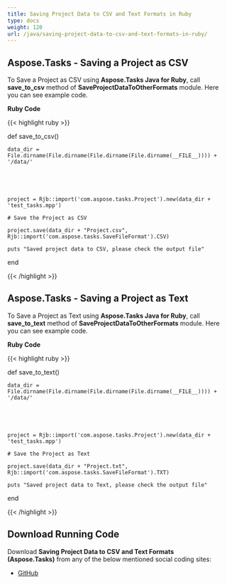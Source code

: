 ```yaml
---
title: Saving Project Data to CSV and Text Formats in Ruby
type: docs
weight: 120
url: /java/saving-project-data-to-csv-and-text-formats-in-ruby/
---
```


## **Aspose.Tasks - Saving a Project as CSV**
To Save a Project as CSV using **Aspose.Tasks Java for Ruby**, call **save_to_csv** method of **SaveProjectDataToOtherFormats** module. Here you can see example code.

**Ruby Code**

{{< highlight ruby >}}

 def save_to_csv()

    data_dir = File.dirname(File.dirname(File.dirname(File.dirname(__FILE__)))) + '/data/'



   

    project = Rjb::import('com.aspose.tasks.Project').new(data_dir + 'test_tasks.mpp')

    # Save the Project as CSV

    project.save(data_dir + "Project.csv", Rjb::import('com.aspose.tasks.SaveFileFormat').CSV)

    puts "Saved project data to CSV, please check the output file"

end

{{< /highlight >}}
## **Aspose.Tasks - Saving a Project as Text**
To Save a Project as Text using **Aspose.Tasks Java for Ruby**, call **save_to_text** method of **SaveProjectDataToOtherFormats** module. Here you can see example code.

**Ruby Code**

{{< highlight ruby >}}

 def save_to_text()

    data_dir = File.dirname(File.dirname(File.dirname(File.dirname(__FILE__)))) + '/data/'



   

    project = Rjb::import('com.aspose.tasks.Project').new(data_dir + 'test_tasks.mpp')

    # Save the Project as Text

    project.save(data_dir + "Project.txt", Rjb::import('com.aspose.tasks.SaveFileFormat').TXT)

    puts "Saved project data to Text, please check the output file"

end

{{< /highlight >}}
## **Download Running Code**
Download **Saving Project Data to CSV and Text Formats (Aspose.Tasks)** from any of the below mentioned social coding sites:

- [GitHub](https://github.com/aspose-tasks/Aspose.Tasks-for-Java/blob/master/Plugins/Aspose_Tasks_Java_for_Ruby/lib/asposetasksjava/Projects/saveprojectdatatootherformats.rb)
